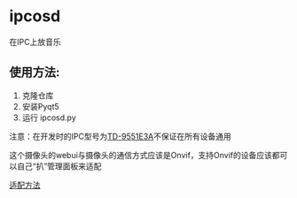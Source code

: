 # ipcosd

在IPC上放音乐

## 使用方法:
1. 克隆仓库
2. 安装Pyqt5
3. 运行 ipcosd.py

注意：在开发时的IPC型号为[TD-9551E3A](http://cn.tvt.net.cn/upload/products/2022042017424627.pdf)不保证在所有设备通用

这个摄像头的webui与摄像头的通信方式应该是Onvif，支持Onvif的设备应该都可以自己“扒”管理面板来适配

[适配方法](customize.md)